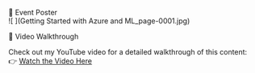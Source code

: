 🚀 Event Poster
</br>
![ ](Getting Started with Azure and ML_page-0001.jpg)

🎥 Video Walkthrough

Check out my YouTube video for a detailed walkthrough of this content:
</br>
👉 [Watch the Video Here](https://youtu.be/601kp741FlI?si=3vFJiU5SJPP5p3KE)
